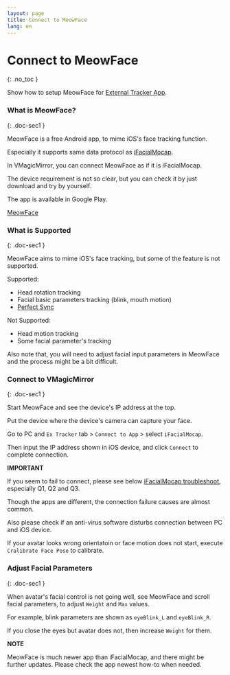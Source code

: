 ```yaml
---
layout: page
title: Connect to MeowFace
lang: en
---
```


# Connect to MeowFace
{: .no_toc }

Show how to setup MeowFace for [External Tracker App](../external_tracker).


### What is MeowFace?
{: .doc-sec1 }

MeowFace is a free Android app, to mime iOS's face tracking function.

Especially it supports same data protocol as [iFacialMocap](../external_tracker_ifacialmocap).

In VMagicMirror, you can connect MeowFace as if it is iFacialMocap.

The device requirement is not so clear, but you can check it by just download and try by yourself.

The app is available in Google Play.

[MeowFace](https://play.google.com/store/apps/details?id=com.suvidriel.meowface)


### What is Supported
{: .doc-sec1 }

MeowFace aims to mime iOS's face tracking, but some of the feature is not supported.

<div class="doc-ul" markdown="1">

Supported:

- Head rotation tracking
- Facial basic parameters tracking (blink, mouth motion)
- [Perfect Sync](../../tips/perfect_sync)

Not Supported:

- Head motion tracking
- Some facial parameter's tracking

</div>

Also note that, you will need to adjust facial input parameters in MeowFace and the process might be a bit difficult.


### Connect to VMagicMirror
{: .doc-sec1 }

Start MeowFace and see the device's IP address at the top.

Put the device where the device's camera can capture your face.

Go to PC and `Ex Tracker` tab > `Connect to App` > select `iFacialMocap`.

Then input the IP address shown in iOS device, and click `Connect` to complete connection.

<div class="note-area" markdown="1">

**IMPORTANT** 

If you seem to fail to connect, please see below [iFacialMocap troubleshoot](../external_tracker_ifacialmocap#troubleshoot), especially Q1, Q2 and Q3.

Though the apps are different, the connection failure causes are almost common.

Also please check if an anti-virus software disturbs connection between PC and iOS device.

</div>

If your avatar looks wrong orientatoin or face motion does not start, execute `Cralibrate Face Pose` to calibrate.


### Adjust Facial Parameters
{: .doc-sec1 }

When avatar's facial control is not going well, see MeowFace and scroll facial parameters, to adjust `Weight` and `Max` values.

For example, blink parameters are shown as `eyeBlink_L` and `eyeBlink_R`.

If you close the eyes but avatar does not, then increase `Weight` for them.

<div class="note-area" markdown="1">

**NOTE**

MeowFace is much newer app than iFacialMocap, and there might be further updates. Please check the app newest how-to when needed.

</div>
